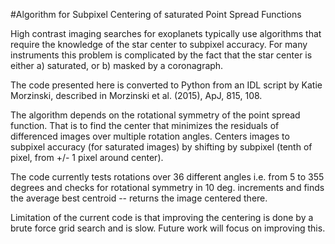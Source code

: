 #Algorithm for Subpixel Centering of saturated Point Spread Functions

High contrast imaging searches for exoplanets typically use algorithms that require the knowledge of the star center to subpixel accuracy. For many instruments this problem is complicated by the fact that the star center is either a) saturated, or b) masked by a coronagraph.

The code presented here is converted to Python from an IDL script by Katie Morzinski, described in Morzinski et al. (2015), ApJ, 815, 108.

The algorithm depends on the rotational symmetry of the point spread function. That is to find the center that minimizes the residuals of differenced images over multiple rotation angles. Centers images to subpixel accuracy (for saturated images) by shifting by subpixel (tenth of pixel, from +/- 1 pixel around center). 

The code currently tests rotations over 36 different angles i.e. from 5 to 355 degrees and checks for rotational symmetry in 10 deg. increments and finds the average best centroid -- returns the image centered there.

Limitation of the current code is that improving the centering is done by a brute force grid search and is slow. Future work will focus on improving this.